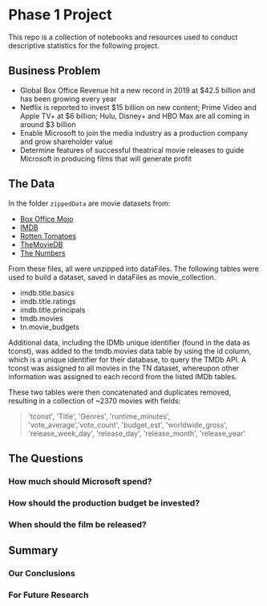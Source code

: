 # Phase 1 Project

This repo is a collection of notebooks and resources used to conduct descriptive statistics for the following project.

## Business Problem

* Global Box Office Revenue hit a new record in 2019 at $42.5 billion and has been growing every year
* Netflix is reported to invest $15 billion on new content; Prime Video and Apple TV+ at $6 billion; Hulu, Disney+ and HBO Max are all   coming in around $3 billion
* Enable Microsoft to join the media industry as a production company and grow shareholder value
* Determine features of successful theatrical movie releases to guide Microsoft in producing films that will generate profit

## The Data

In the folder `zippedData` are movie datasets from:

* [Box Office Mojo](https://www.boxofficemojo.com/)
* [IMDB](https://www.imdb.com/)
* [Rotten Tomatoes](https://www.rottentomatoes.com/)
* [TheMovieDB](https://www.themoviedb.org/)
* [The Numbers](https://www.the-numbers.com/)

From these files, all were unzipped into dataFiles. The following tables were used to build a dataset, saved in dataFiles as movie_collection.
* imdb.title.basics
* imdb.title.ratings
* imdb.title.principals
* tmdb.movies
* tn.movie_budgets

Additional data, including the IDMb unique identifier (found in the data as tconst), was added to the tmdb.movies data table by using the id column, which is a unique identifier for their database, to query the TMDb API. A tconst was assigned to all movies in the TN dataset, whereupon other information was assigned to each record from the listed IMDb tables.

These two tables were then concatenated and duplicates removed, resulting in a collection of ~2370 movies with fields:
> 'tconst', 'Title', 'Genres', 'runtime_minutes', 'vote_average','vote_count', 'budget_est', 'worldwide_gross', 'release_week_day',
> 'release_day', 'release_month', 'release_year'

## The Questions

### How much should Microsoft spend?

### How should the production budget be invested?

### When should the film be released?

## Summary

### Our Conclusions

### For Future Research

